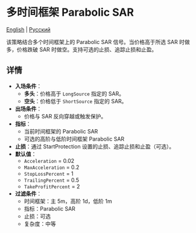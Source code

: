 # 多时间框架 Parabolic SAR
[English](README.md) | [Русский](README_ru.md)

该策略结合多个时间框架上的 Parabolic SAR 信号。当价格高于所选 SAR 时做多，价格跌破 SAR 时做空。支持可选的止损、追踪止损和止盈。

## 详情

- **入场条件**：
  - **多头**：价格高于 `LongSource` 指定的 SAR。
  - **空头**：价格低于 `ShortSource` 指定的 SAR。
- **出场条件**：
  - 价格与 SAR 反向穿越或触发保护。
- **指标**：
  - 当前时间框架的 Parabolic SAR
  - 可选的高阶与低阶时间框架 Parabolic SAR
- **止损**：通过 StartProtection 设置的止损、追踪止损和止盈（可选）。
- **默认值**：
  - `Acceleration` = 0.02
  - `MaxAcceleration` = 0.2
  - `StopLossPercent` = 1
  - `TrailingPercent` = 0.5
  - `TakeProfitPercent` = 2
- **过滤条件**：
  - 时间框架：主 5m，高阶 1d，低阶 1m
  - 指标：Parabolic SAR
  - 止损：可选
  - 复杂度：中等
